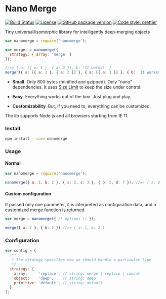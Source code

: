 # Nano Merge

[![Build Status](https://travis-ci.org/nikolay-govorov/nanomerge.svg?branch=master)](https://travis-ci.org/nikolay-govorov/nanomerge)
[![License](https://img.shields.io/npm/l/nanomerge.svg)](https://github.com/nikolay-govorov/nanomerge/blob/master/LICENSE)
[![GitHub package version](https://img.shields.io/github/package-json/v/nikolay-govorov/nanomerge.svg)](https://github.com/nikolay-govorov/nanomerge)
[![Code style: prettier](https://img.shields.io/badge/code_style-prettier-ff69b4.svg?style=flat-square)](https://github.com/prettier/prettier)

Tiny universal/isomorphic library for intelligently deep-merging objects

```js
var nanomerge = require('nanomerge');

var merger = nanomerge({
  strategy: { array: 'merge' }
});

//=> { a: [{ a: 1 }, { a: 3 }], b: 'It works!' }
merger({ a: [{ a: 2 }, { a: 3 }] }, { a: [{ a: 1 }] }, { b: 'It works!' });
```

* **Small**. Only 800 bytes (minified and gzipped). Only "nano" dependencies. It uses [Size Limit](https://www.npmjs.com/package/size-limit) to keep the size under control.

* **Easy**. Everything works out of the box. Just plug and play.

* **Customizability**. But, if you need to, everything can be customized.

The lib supports Node.js and all browsers starting from IE 11.

### Install

```sh
npm install --save nanomerge
```

### Usage

#### Normal

```js
var nanomerge = require('nanomerge');

nanomerge({ a: 1, b: 2 }, { a: 2, c: 3 }, { b: 5, d: 7 }); //=> { a: 2, b: 5, c: 3, d: 7 }
```

#### Custom configuration

If passed only one parameter, it is interpreted as configuration data, and a customized merge function is returned.

```js
var merge = nanomerge({ /* options */ });

merge({ a: 1 }, { b: 2 }) //=> { a: 1, b: 2 }
```

### Configuration

```js
var config = {
  /**
   * The strategy specifies how we should handle a particular type
   */
  strategy: {
    array:     'replace', // string: merge | replace | concat
    object:    'deep',    // string: deep
    primitive: 'default', // string: default
  }
};
```
